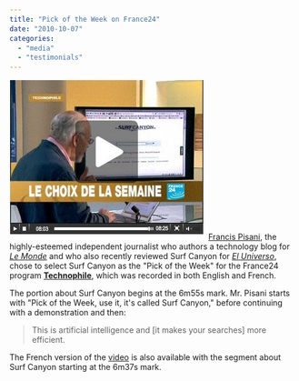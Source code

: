 ```yaml
---
title: "Pick of the Week on France24"
date: "2010-10-07"
categories: 
  - "media"
  - "testimonials"
---
```


[![](/assets/images/rank-dynamics/France24-Technophile-Video1.jpg "France24 Technophile Video")](http://www.france24.com/en/20101006-technophile-slum-kibera-nairobi-kenya-map-google-street-view-instant-spying-on-employees-france-surfcanyon-searches)[Francis Pisani](http://www.france24.com/en/category/tags-auteurs/francis-pisani), the highly-esteemed independent journalist who authors a technology blog for [_Le Monde_](http://pisani.blog.lemonde.fr/) and who also recently reviewed Surf Canyon for [_El Universo_](http://blog.surfcanyon.com/2010/08/24/improving-your-search-according-to-the-universe/), chose to select Surf Canyon as the "Pick of the Week" for the France24 program **[Technophile](http://www.france24.com/en/20101006-technophile-slum-kibera-nairobi-kenya-map-google-street-view-instant-spying-on-employees-france-surfcanyon-searches)**, which was recorded in both English and French.

The portion about Surf Canyon begins at the 6m55s mark. Mr. Pisani starts with "Pick of the Week, use it, it's called Surf Canyon," before continuing with a demonstration and then:

> This is artificial intelligence and \[it makes your searches\] more efficient.

The French version of the [video](http://www.france24.com/fr/20101006-technophile-bidonville-kibera-nairobi-kenya-carte-google-street-view-instant-surveiller-salaries-surfcanyon-recherches) is also available with the segment about Surf Canyon starting at the 6m37s mark.
